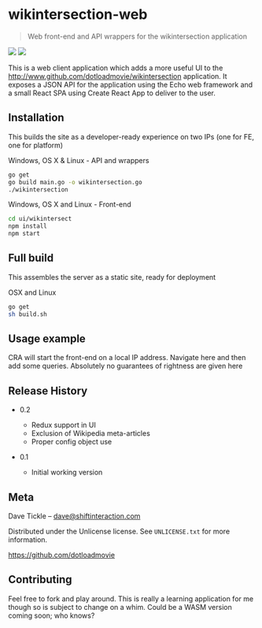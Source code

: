 # wikintersection-web

> Web front-end and API wrappers for the wikintersection application

![](https://img.shields.io/badge/golang-1.11.5-orange.svg)
![](https://img.shields.io/badge/npm-6.4.1-orange.svg)

This is a web client application which adds a more useful UI to the http://www.github.com/dotloadmovie/wikintersection application. It exposes a JSON API for the application using the Echo web framework and a small React SPA using Create React App to deliver to the user.

## Installation

This builds the site as a developer-ready experience on two IPs (one for FE, one for platform)

Windows, OS X & Linux - API and wrappers

```sh
go get 
go build main.go -o wikintersection.go
./wikintersection
```

Windows, OS X and Linux - Front-end

```sh
cd ui/wikintersect
npm install
npm start
```

## Full build
This assembles the server as a static site, ready for deployment

OSX and Linux
```sh
go get
sh build.sh
```

## Usage example

CRA will start the front-end on a local IP address. Navigate here and then add some queries. Absolutely no guarantees of rightness are given here


## Release History

* 0.2
    * Redux support in UI
    * Exclusion of Wikipedia meta-articles
    * Proper config object use

* 0.1
    * Initial working version
    
    

## Meta

Dave Tickle – dave@shiftinteraction.com

Distributed under the Unlicense license. See ``UNLICENSE.txt`` for more information.

https://github.com/dotloadmovie

## Contributing

Feel free to fork and play around. This is really a learning application for me though so is subject to change on a whim. Could be a WASM version coming soon; who knows?

